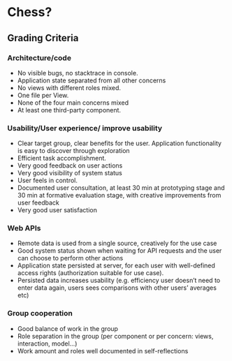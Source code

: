 # Chess?

## Grading Criteria

### Architecture/code

* No visible bugs,  no stacktrace in console.
* Application state separated from all other concerns
* No views with different roles mixed.
* One file per View.
* None of the four main concerns mixed
* At least one third-party component.

### Usability/User experience/ improve usability

* Clear target group, clear benefits for the user.  Application functionality is easy to discover through exploration
* Efficient task accomplishment.
* Very good feedback on user actions
* Very good visibility of system status
* User feels in control.
* Documented user consultation, at least 30 min at prototyping stage and 30 min at formative evaluation stage, with  creative improvements from user feedback
* Very good user satisfaction

### Web APIs

* Remote data is used from a single source, creatively for the use case
* Good system status shown when waiting for API requests and the user can choose to perform other actions
* Application state persisted at server, for each user  with well-defined access rights (authorization suitable for use case).
* Persisted data increases usability (e.g. efficiency user doesn’t need to enter data again, users sees comparisons with other users’ averages etc)

### Group cooperation

* Good balance of work in the group
* Role separation in the group (per component or per concern: views, interaction, model…)
* Work amount and roles well documented in self-reflections
